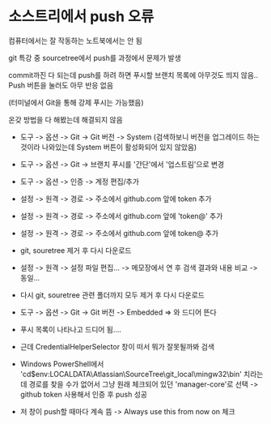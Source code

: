 # 소스트리에서 push 오류

컴퓨터에서는 잘 작동하는 노트북에서는 안 됨

git 특강 중 sourcetree에서 push를 과정에서 문제가 발생

commit까진 다 되는데 push를 하려 하면 푸시할 브랜치 목록에 아무것도 띄지 않음..
Push 버튼을 눌러도 아무 반응 없음

(터미널에서 Git을 통해 강제 푸시는 가능했음)


온갖 방법을 다 해봤는데 해결되지 않음
- 도구 -> 옵션 -> Git -> Git 버전 -> System (검색하보니 버전을 업그레이드 하는 것이라 나와있는데 System 버튼이 활성화되어 있지 않았음)
- 도구 -> 옵션 -> Git -> 브랜치 푸시를 '간단'에서 '업스트림'으로 변경
- 도구 -> 옵션 -> 인증 -> 계정 편집/추가
- 설정 -> 원격 -> 경로 -> 주소에서 github.com 앞에 token 추가
- 설정 -> 원격 -> 경로 -> 주소에서 github.com 앞에 'token@' 추가
- 설정 -> 원격 -> 경로 -> 주소에서 github.com 앞에 token@ 추가
- git, souretree 제거 후 다시 다운로드
- 설정 -> 원격 -> 설정 파일 편집... -> 메모장에서 연 후 검색 결과와 내용 비교 -> 동일...
- 다시 git, souretree 관련 폴더까지 모두 제거 후 다시 다운로드
- 도구 -> 옵션 -> Git -> Git 버전 -> Embedded
=> 와 드디어 뜬다

- 푸시 목록이 나타나고 드디어 됨....

- 근데 CredentialHelperSelector 창이 떠서 뭐가 잘못될까봐 검색
- Windows PowerShell에서 'cd$env:LOCALDATA\Atlassian\SourceTree\git_local\mingw32\bin\' 치라는데 경로를 찾을 수가 없어서 그냥 원래 체크되어 있던 'manager-core'로 선택
-> github token 사용해서 인증 후 push 성공

- 저 창이 push할 때마다 계속 뜸 -> Always use this from now on 체크